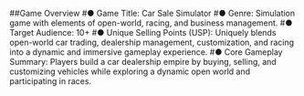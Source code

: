 ##Game Overview
#● Game Title:
        Car Sale Simulator
#● Genre: 
        Simulation game with elements of open-world, racing, and business management.
#● Target Audience: 
        10+
#● Unique Selling Points (USP):
        Uniquely blends open-world car trading, dealership management, customization, and racing into a dynamic and immersive gameplay experience.
#● Core Gameplay Summary:
        Players build a car dealership empire by buying, selling, and customizing vehicles while exploring a dynamic open world and participating in races.

